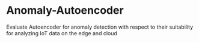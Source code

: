 # Anomaly-Autoencoder

Evaluate Autoencoder for anomaly detection with respect to their suitability for analyzing IoT data on the edge and cloud


